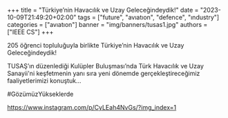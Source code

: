 +++
title = "Türkiye’nin Havacılık ve Uzay Geleceğindeydik!"
date = "2023-10-09T21:49:20+02:00"
tags = ["future", "avıatıon", "defence", "ındustry"]
categories = ["avıatıon"]
banner = "img/banners/tusas1.jpg"
authors = ["IEEE CS"]
+++

205 öğrenci topluluğuyla birlikte Türkiye’nin Havacılık ve Uzay Geleceğindeydik!

TUSAŞ’ın düzenlediği Kulüpler Buluşması’nda Türk Havacılık ve Uzay Sanayii'ni keşfetmenin yanı sıra yeni dönemde gerçekleştireceğimiz faaliyetlerimizi konuştuk...

#GözümüzYükseklerde

https://www.instagram.com/p/CyLEah4NvGs/?img_index=1
